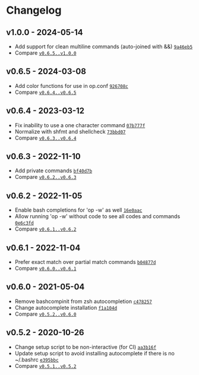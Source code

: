 Changelog
========================================

v1.0.0 - 2024-05-14
----------------------------------------

- Add support for clean multiline commands (auto-joined with &&) [`9a46eb5`](https://github.com/DannyBen/opcode/commit/9a46eb5)
- Compare [`v0.6.5..v1.0.0`](https://github.com/dannyben/opcode/compare/v0.6.5..v1.0.0)


v0.6.5 - 2024-03-08
----------------------------------------

- Add color functions for use in op.conf [`926708c`](https://github.com/DannyBen/opcode/commit/926708c)
- Compare [`v0.6.4..v0.6.5`](https://github.com/dannyben/opcode/compare/v0.6.4..v0.6.5)


v0.6.4 - 2023-03-12
----------------------------------------

- Fix inability to use a one character command [`07b777f`](https://github.com/DannyBen/opcode/commit/07b777f)
- Normalize with shfmt and shellcheck [`73bbd07`](https://github.com/DannyBen/opcode/commit/73bbd07)
- Compare [`v0.6.3..v0.6.4`](https://github.com/dannyben/opcode/compare/v0.6.3..v0.6.4)


v0.6.3 - 2022-11-10
----------------------------------------

- Add private commands [`bf40d7b`](https://github.com/DannyBen/opcode/commit/bf40d7b)
- Compare [`v0.6.2..v0.6.3`](https://github.com/dannyben/opcode/compare/v0.6.2..v0.6.3)


v0.6.2 - 2022-11-05
----------------------------------------

- Enable bash completions for 'op -w' as well [`16e0aac`](https://github.com/DannyBen/opcode/commit/16e0aac)
- Allow running 'op -w' without code to see all codes and commands [`0e6c3fd`](https://github.com/DannyBen/opcode/commit/0e6c3fd)
- Compare [`v0.6.1..v0.6.2`](https://github.com/dannyben/opcode/compare/v0.6.1..v0.6.2)


v0.6.1 - 2022-11-04
----------------------------------------

- Prefer exact match over partial match commands [`b04877d`](https://github.com/DannyBen/opcode/commit/b04877d)
- Compare [`v0.6.0..v0.6.1`](https://github.com/dannyben/opcode/compare/v0.6.0..v0.6.1)


v0.6.0 - 2021-05-04
----------------------------------------

- Remove bashcompinit from zsh autocompletion [`c478257`](https://github.com/DannyBen/opcode/commit/c478257)
- Change autocomplete installation [`f1a104d`](https://github.com/DannyBen/opcode/commit/f1a104d)
- Compare [`v0.5.2..v0.6.0`](https://github.com/dannyben/opcode/compare/v0.5.2..v0.6.0)


v0.5.2 - 2020-10-26
----------------------------------------

- Change setup script to be non-interactive (for CI) [`aa3b16f`](https://github.com/DannyBen/opcode/commit/aa3b16f)
- Update setup script to avoid installing autocomplete if there is no ~/.bashrc [`e395bbc`](https://github.com/DannyBen/opcode/commit/e395bbc)
- Compare [`v0.5.1..v0.5.2`](https://github.com/dannyben/opcode/compare/v0.5.1..v0.5.2)



